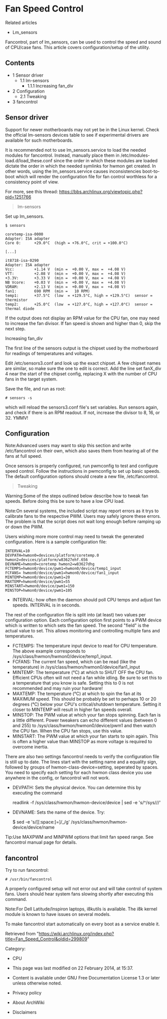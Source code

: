 Fan Speed Control
=================

Related articles

-   Lm_sensors

Fancontrol, part of lm_sensors, can be used to control the speed and
sound of CPU/case fans. This article covers configuration/setup of the
utility.

Contents
--------

-   1 Sensor driver
    -   1.1 lm-sensors
        -   1.1.1 Increasing fan_div
-   2 Configuration
    -   2.1 Tweaking
-   3 fancontrol

Sensor driver
-------------

Support for newer motherboards may not yet be in the Linux kernel. Check
the official lm-sensors devices table to see if experimental drivers are
available for such motherboards.

It is recommended not to use lm_sensors.service to load the needed
modules for fancontrol. Instead, manually place them in
/etc/modules-load.d/load_these.conf since the order in which these
modules are loaded dictate the order in which the needed symlinks for
hwmon get created. In other words, using the lm_sensors.service causes
inconsistencies boot-to-boot which will render the configuration file
for fan control worthless for a consistency point of view.

For more, see this thread:
https://bbs.archlinux.org/viewtopic.php?pid=1251766

> lm-sensors

Set up lm_sensors.

    $ sensors

    coretemp-isa-0000
    Adapter: ISA adapter
    Core 0:      +29.0°C  (high = +76.0°C, crit = +100.0°C)  

    [...]

    it8718-isa-0290
    Adapter: ISA adapter
    Vcc:         +1.14 V  (min =  +0.00 V, max =  +4.08 V)   
    VTT:         +2.08 V  (min =  +0.00 V, max =  +4.08 V)   
    +3.3V:       +3.33 V  (min =  +0.00 V, max =  +4.08 V)   
    NB Vcore:    +0.03 V  (min =  +0.00 V, max =  +4.08 V)   
    VDRAM:       +2.13 V  (min =  +0.00 V, max =  +4.08 V)   
    fan1:        690 RPM  (min =   10 RPM)
    temp1:       +37.5°C  (low  = +129.5°C, high = +129.5°C)  sensor = thermistor
    temp2:       +25.0°C  (low  = +127.0°C, high = +127.0°C)  sensor = thermal diode

If the output does not display an RPM value for the CPU fan, one may
need to increase the fan divisor. If fan speed is shown and higher than
0, skip the next step.

Increasing fan_div

The first line of the sensors output is the chipset used by the
motherboard for readings of temperatures and voltages.

Edit /etc/sensors3.conf and look up the exact chipset. A few chipset
names are similar, so make sure the one to edit is correct. Add the line
set fanX_div 4 near the start of the chipset config, replacing X with
the number of CPU fans in the target system.

Save the file, and run as root:

    # sensors -s

which will reload the sensors3.conf file's set variables. Run sensors
again, and check if there is an RPM readout. If not, increase the
divisor to 8, 16, or 32. YMMV!

Configuration
-------------

Note:Advanced users may want to skip this section and write
/etc/fancontrol on their own, which also saves them from hearing all of
the fans at full speed.

Once sensors is properly configured, run pwmconfig to test and configure
speed control. Follow the instructions in pwmconfig to set up basic
speeds. The default configuration options should create a new file,
/etc/fancontrol.

> Tweaking

Warning:Some of the steps outlined below describe how to tweak fan
speeds. Before doing this be sure to have a low CPU load.

Note:On several systems, the included script may report errors as it
trys to calibrate fans to the respective PWM. Users may safely ignore
these errors. The problem is that the script does not wait long enough
before ramping up or down the PWM.

Users wishing more more control may need to tweak the generated
configuration. Here is a sample configuration file:

    INTERVAL=10
    DEVPATH=hwmon0=devices/platform/coretemp.0 hwmon2=devices/platform/w83627ehf.656
    DEVNAME=hwmon0=coretemp hwmon2=w83627dhg
    FCTEMPS=hwmon0/device/pwm1=hwmon0/device/temp1_input
    FCFANS= hwmon0/device/pwm1=hwmon0/device/fan1_input
    MINTEMP=hwmon0/device/pwm1=20
    MAXTEMP=hwmon0/device/pwm1=55
    MINSTART=hwmon0/device/pwm1=150
    MINSTOP=hwmon0/device/pwm1=105

-   INTERVAL: how often the daemon should poll CPU temps and adjust fan
    speeds. INTERVAL is in seconds.

The rest of the configuration file is split into (at least) two values
per configuration option. Each configuration option first points to a
PWM device which is written to which sets the fan speed. The second
"field" is the actual value to set. This allows monitoring and
controlling multiple fans and temperatures.

-   FCTEMPS: The temperature input device to read for CPU temperature.
    The above example corresponds to
    /sys/class/hwmon/hwmon0/device/temp1_input.
-   FCFANS: The current fan speed, which can be read (like the
    temperature) in /sys/class/hwmon/hwmon0/device/fan1_input
-   MINTEMP: The temperature (°C) at which to SHUT OFF the CPU fan.
    Efficient CPUs often will not need a fan while idling. Be sure to
    set this to a temperature that you know is safe. Setting this to 0
    is not recommended and may ruin your hardware!
-   MAXTEMP: The temperature (°C) at which to spin the fan at its
    MAXIMUM speed. This should be probably be set to perhaps 10 or 20
    degrees (°C) below your CPU's critical/shutdown temperature. Setting
    it closer to MINTEMP will result in higher fan speeds overall.
-   MINSTOP: The PWM value at which your fan stops spinning. Each fan is
    a little different. Power tweakers can echo different values
    (between 0 and 255) to /sys/class/hwmon/hwmon0/device/pwm1 and then
    watch the CPU fan. When the CPU fan stops, use this value.
-   MINSTART: The PWM value at which your fan starts to spin again. This
    is often a higher value than MINSTOP as more voltage is required to
    overcome inertia.

There are also two settings fancontrol needs to verify the configuration
file is still up to date. The lines start with the setting name and a
equality sign, followed by groups of hwmon-class-device=setting,
seperated by spaces. You need to specify each setting for each hwmon
class device you use anywhere in the config, or fancontrol will not
work.

-   DEVPATH: Sets the physical device. You can determine this by
    executing the command

    readlink -f /sys/class/hwmon/hwmon-device/device | sed -e 's/^\/sys\///'

-   DEVNAME: Sets the name of the device. Try:

    $ sed -e 's/[[:space:]=]/_/g' /sys/class/hwmon/hwmon-device/device/name

Tip:Use MAXPWM and MINPWM options that limit fan speed range. See
fancontrol manual page for details.

fancontrol
----------

Try to run fancontrol:

    # /usr/bin/fancontrol

A properly configured setup will not error out and will take control of
system fans. Users should hear system fans slowing shortly after
executing this command.

Note:For Dell Latitude/Inspiron laptops, i8kutils is available. The i8k
kernel module is known to have issues on several models.

To make fancontrol start automatically on every boot as a service enable
it.

Retrieved from
"https://wiki.archlinux.org/index.php?title=Fan_Speed_Control&oldid=299809"

Category:

-   CPU

-   This page was last modified on 22 February 2014, at 15:37.
-   Content is available under GNU Free Documentation License 1.3 or
    later unless otherwise noted.
-   Privacy policy
-   About ArchWiki
-   Disclaimers
